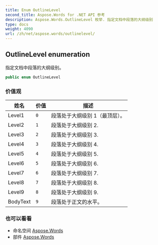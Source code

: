 ```yaml
---
title: Enum OutlineLevel
second_title: Aspose.Words for .NET API 参考
description: Aspose.Words.OutlineLevel 枚举. 指定文档中段落的大纲级别
type: docs
weight: 4090
url: /zh/net/aspose.words/outlinelevel/
---
```

## OutlineLevel enumeration

指定文档中段落的大纲级别。

```csharp
public enum OutlineLevel
```

### 价值观

| 姓名 | 价值 | 描述 |
| --- | --- | --- |
| Level1 | `0` | 段落处于大纲级别 1（最顶层）。 |
| Level2 | `1` | 段落处于大纲级别 2. |
| Level3 | `2` | 段落处于大纲级别 3. |
| Level4 | `3` | 段落处于大纲级别 4. |
| Level5 | `4` | 段落处于大纲级别 5. |
| Level6 | `5` | 段落处于大纲级别 6. |
| Level7 | `6` | 段落处于大纲级别 7. |
| Level8 | `7` | 段落处于大纲级别 8. |
| Level9 | `8` | 段落处于大纲级别 9. |
| BodyText | `9` | 段落处于正文的水平。 |

### 也可以看看

* 命名空间 [Aspose.Words](../../aspose.words/)
* 部件 [Aspose.Words](../../)


